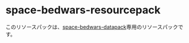 # space-bedwars-resourcepack
このリソースパックは、[space-bedwars-datapack](https://github.com/spaceriku13/space-bedwars-datapack)専用のリソースパックです。
